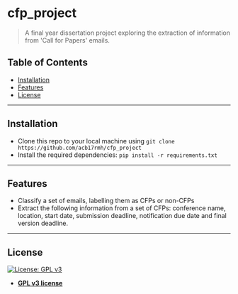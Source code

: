 # cfp_project

> A final year dissertation project exploring the extraction of information from 'Call for Papers' emails. 

## Table of Contents

- [Installation](#installation)
- [Features](#features)
- [License](#license)

---

## Installation

- Clone this repo to your local machine using `git clone https://github.com/acb17rmh/cfp_project`
- Install the required dependencies: `pip install -r requirements.txt`

---

## Features

- Classify a set of emails, labelling them as CFPs or non-CFPs
- Extract the following information from a set of CFPs: conference name, location, start date, submission deadline,
  notification due date and final version deadline.

---

## License

[![License: GPL v3](https://img.shields.io/badge/License-GPLv3-blue.svg)](https://www.gnu.org/licenses/gpl-3.0)

- **[GPL v3 license](https://choosealicense.com/licenses/gpl-3.0/#)**
